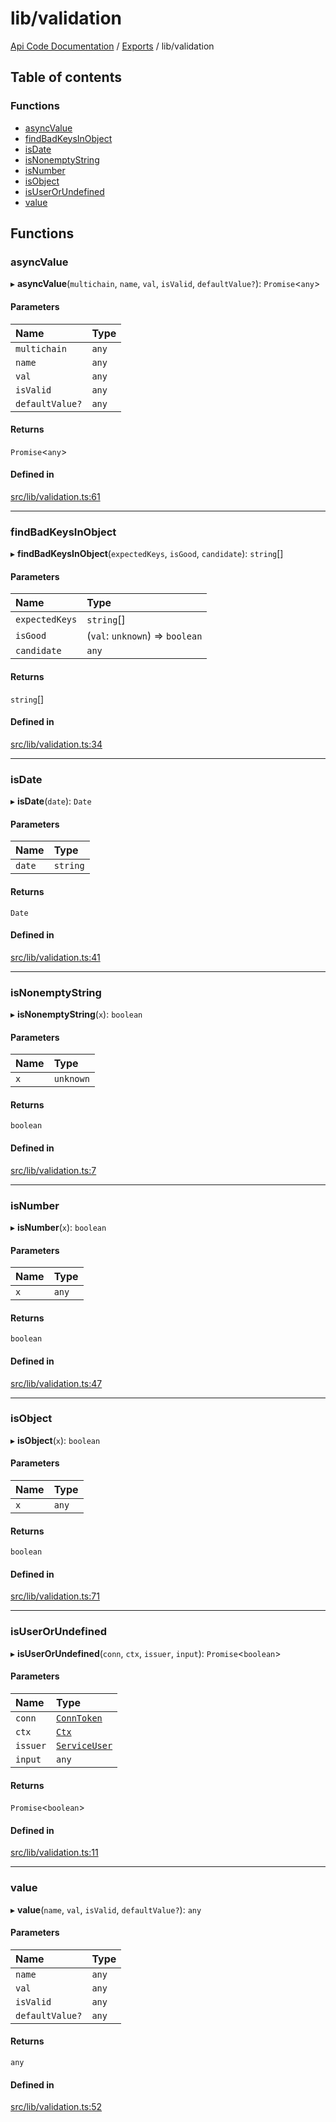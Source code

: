 # lib/validation
 
[Api Code Documentation](../README.md) / [Exports](../modules.md) / lib/validation

## Table of contents

### Functions

- [asyncValue](lib_validation.md#asyncvalue)
- [findBadKeysInObject](lib_validation.md#findbadkeysinobject)
- [isDate](lib_validation.md#isdate)
- [isNonemptyString](lib_validation.md#isnonemptystring)
- [isNumber](lib_validation.md#isnumber)
- [isObject](lib_validation.md#isobject)
- [isUserOrUndefined](lib_validation.md#isuserorundefined)
- [value](lib_validation.md#value)

## Functions

### asyncValue

▸ **asyncValue**(`multichain`, `name`, `val`, `isValid`, `defaultValue?`): `Promise`\<`any`\>

#### Parameters

| Name | Type |
| :------ | :------ |
| `multichain` | `any` |
| `name` | `any` |
| `val` | `any` |
| `isValid` | `any` |
| `defaultValue?` | `any` |

#### Returns

`Promise`\<`any`\>

#### Defined in

[src/lib/validation.ts:61](https://github.com/openkfw/TruBudget/blob/3cf6626/api/src/lib/validation.ts#L61)

___

### findBadKeysInObject

▸ **findBadKeysInObject**(`expectedKeys`, `isGood`, `candidate`): `string`[]

#### Parameters

| Name | Type |
| :------ | :------ |
| `expectedKeys` | `string`[] |
| `isGood` | (`val`: `unknown`) => `boolean` |
| `candidate` | `any` |

#### Returns

`string`[]

#### Defined in

[src/lib/validation.ts:34](https://github.com/openkfw/TruBudget/blob/3cf6626/api/src/lib/validation.ts#L34)

___

### isDate

▸ **isDate**(`date`): `Date`

#### Parameters

| Name | Type |
| :------ | :------ |
| `date` | `string` |

#### Returns

`Date`

#### Defined in

[src/lib/validation.ts:41](https://github.com/openkfw/TruBudget/blob/3cf6626/api/src/lib/validation.ts#L41)

___

### isNonemptyString

▸ **isNonemptyString**(`x`): `boolean`

#### Parameters

| Name | Type |
| :------ | :------ |
| `x` | `unknown` |

#### Returns

`boolean`

#### Defined in

[src/lib/validation.ts:7](https://github.com/openkfw/TruBudget/blob/3cf6626/api/src/lib/validation.ts#L7)

___

### isNumber

▸ **isNumber**(`x`): `boolean`

#### Parameters

| Name | Type |
| :------ | :------ |
| `x` | `any` |

#### Returns

`boolean`

#### Defined in

[src/lib/validation.ts:47](https://github.com/openkfw/TruBudget/blob/3cf6626/api/src/lib/validation.ts#L47)

___

### isObject

▸ **isObject**(`x`): `boolean`

#### Parameters

| Name | Type |
| :------ | :------ |
| `x` | `any` |

#### Returns

`boolean`

#### Defined in

[src/lib/validation.ts:71](https://github.com/openkfw/TruBudget/blob/3cf6626/api/src/lib/validation.ts#L71)

___

### isUserOrUndefined

▸ **isUserOrUndefined**(`conn`, `ctx`, `issuer`, `input`): `Promise`\<`boolean`\>

#### Parameters

| Name | Type |
| :------ | :------ |
| `conn` | [`ConnToken`](service_conn.md#conntoken) |
| `ctx` | [`Ctx`](../interfaces/lib_ctx.Ctx.md) |
| `issuer` | [`ServiceUser`](../interfaces/service_domain_organization_service_user.ServiceUser.md) |
| `input` | `any` |

#### Returns

`Promise`\<`boolean`\>

#### Defined in

[src/lib/validation.ts:11](https://github.com/openkfw/TruBudget/blob/3cf6626/api/src/lib/validation.ts#L11)

___

### value

▸ **value**(`name`, `val`, `isValid`, `defaultValue?`): `any`

#### Parameters

| Name | Type |
| :------ | :------ |
| `name` | `any` |
| `val` | `any` |
| `isValid` | `any` |
| `defaultValue?` | `any` |

#### Returns

`any`

#### Defined in

[src/lib/validation.ts:52](https://github.com/openkfw/TruBudget/blob/3cf6626/api/src/lib/validation.ts#L52)
